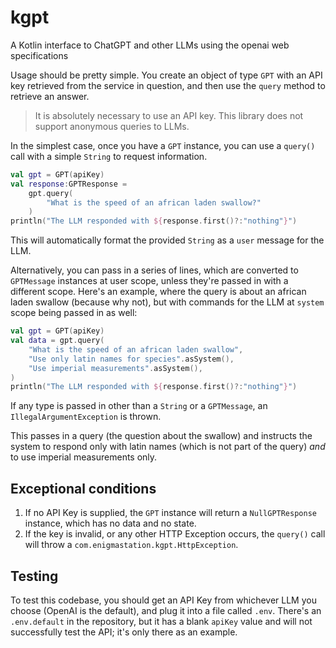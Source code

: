 # kgpt
A Kotlin interface to ChatGPT and other LLMs using the openai web specifications

Usage should be pretty simple. 
You create an object of type `GPT` with an API key 
retrieved from the service in question, and then use
the `query` method to retrieve an answer.

> It is absolutely necessary to use an API key. 
> This library does not support anonymous queries to LLMs.

In the simplest case, once you have a `GPT` instance, you can use a 
`query()` call with a simple `String` to request information.

```kotlin
val gpt = GPT(apiKey)
val response:GPTResponse = 
    gpt.query(
        "What is the speed of an african laden swallow?"
    )
println("The LLM responded with ${response.first()?:"nothing"}")
```

This will automatically format the provided `String` as a `user` message for the LLM.

Alternatively, you can pass in a series of lines, which are 
converted to `GPTMessage` instances at user scope,
unless they're passed in with a different scope.
Here's an example, where the query is about an 
african laden swallow (because why not), but with
commands for the LLM at `system` scope being passed in
as well:

```kotlin
val gpt = GPT(apiKey)
val data = gpt.query(
    "What is the speed of an african laden swallow",
    "Use only latin names for species".asSystem(),
    "Use imperial measurements".asSystem(),
)
println("The LLM responded with ${response.first()?:"nothing"}")
```

If any type is passed in other than a `String` or a `GPTMessage`, 
an `IllegalArgumentException` is thrown.

This passes in a query (the question about the swallow) and instructs the system to respond only with latin names 
(which is not part of the query) *and* to use imperial 
measurements only.

## Exceptional conditions

1. If no API Key is supplied, the `GPT` instance will return a `NullGPTResponse` instance, which has no data and no state.
2. If the key is invalid, or any other HTTP Exception occurs, the `query()` call will throw a `com.enigmastation.kgpt.HttpException`.

## Testing

To test this codebase, you should get an API Key from whichever LLM you choose 
(OpenAI is the default), and plug it into a file called `.env`. There's an `.env.default`
in the repository, but it has a blank `apiKey` value and will not successfully 
test the API; it's only there as an example.